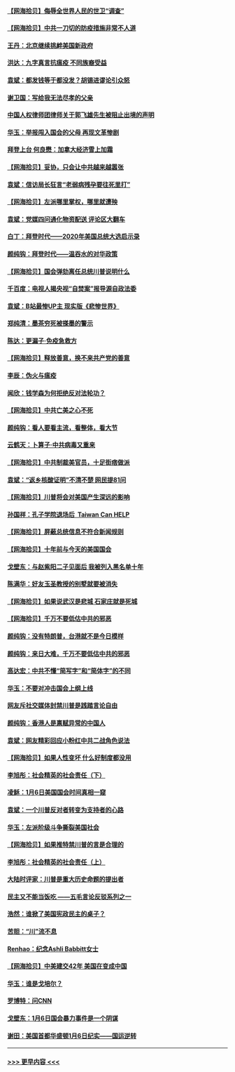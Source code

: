 #### [【网海拾贝】侮辱全世界人民的世卫“调查”](../pages/nsc993/n12727884.md?t=02031351) 
#### [【网海拾贝】中共一刀切的防疫措施非常不人道](../pages/nsc993/n12724879.md?t=02031351) 
#### [王丹：北京继续挑衅美国新政府](../pages/nsc993/n12722456.md?t=02031351) 
#### [洪达：九字真言抗瘟疫 不同族裔受益](../pages/nsc993/n12722448.md?t=02031351) 
#### [袁斌：都发钱等于都没发？胡锡进谬论引众怒](../pages/nsc993/n12722393.md?t=02031351) 
#### [谢卫国：写给我无法尽孝的父亲](../pages/nsc993/n12720325.md?t=02031351) 
#### [中国人权律师团律师关于郭飞雄先生被阻止出境的声明](../pages/nsc993/n12720203.md?t=02031351) 
#### [华玉：举报闯入国会的父母 再现文革惨剧](../pages/nsc993/n12719070.md?t=02031351) 
#### [拜登上台 何良懋：加拿大经济雪上加霜](../pages/nsc993/n12718943.md?t=02031351) 
#### [【网海拾贝】妥协，只会让中共越来越嚣张](../pages/nsc993/n12717392.md?t=02031351) 
#### [袁斌：信访局长狂言“老弱病残孕要往死里打”](../pages/nsc993/n12717343.md?t=02031351) 
#### [【网海拾贝】左派哪里掌权，哪里就遭殃](../pages/nsc993/n12715009.md?t=02031351) 
#### [袁斌：党媒四问通化物资配送 评论区大翻车](../pages/nsc993/n12714950.md?t=02031351) 
#### [白丁：拜登时代——2020年美国总统大选启示录](../pages/nsc993/n12714920.md?t=02031351) 
#### [颜纯钩：拜登时代——温吞水的对华政策](../pages/nsc993/n12713245.md?t=02031351) 
#### [【网海拾贝】国会弹劾离任总统川普说明什么](../pages/nsc993/n12712816.md?t=02031351) 
#### [千百度：电视人揭央视“自焚案”报导源自政法委](../pages/nsc993/n12709760.md?t=02031351) 
#### [袁斌：B站最惨UP主 现实版《悲惨世界》](../pages/nsc993/n12709686.md?t=02031351) 
#### [郑纯清：墨茶穷死被搽墨的警示](../pages/nsc993/n12709262.md?t=02031351) 
#### [陈达：更漏子·免疫急救方](../pages/nsc993/n12709244.md?t=02031351) 
#### [【网海拾贝】释放善意，换不来共产党的善意](../pages/nsc993/n12708361.md?t=02031351) 
#### [李辰：伪火与瘟疫](../pages/nsc993/n12707981.md?t=02031351) 
#### [闻欣：钱学森为何拒绝反对法轮功？](../pages/nsc993/n12707407.md?t=02031351) 
#### [【网海拾贝】中共亡美之心不死](../pages/nsc993/n12707621.md?t=02031351) 
#### [颜纯钩：看人要看主流，看整体，看大节](../pages/nsc993/n12707536.md?t=02031351) 
#### [云鹤天：卜算子‧中共病毒又重来](../pages/nsc993/n12707408.md?t=02031351) 
#### [【网海拾贝】中共制裁美官员，十足街痞做派](../pages/nsc993/n12705115.md?t=02031351) 
#### [袁斌：“返乡核酸证明”不清不楚 网民提81问](../pages/nsc993/n12704982.md?t=02031351) 
#### [【网海拾贝】川普将会对美国产生深远的影响](../pages/nsc993/n12703045.md?t=02031351) 
#### [孙国祥：孔子学院退场后  Taiwan Can HELP](../pages/nsc993/n12702430.md?t=02031351) 
#### [【网海拾贝】屏蔽总统信息不符合新闻规则](../pages/nsc993/n12699998.md?t=02031351) 
#### [【网海拾贝】十年前与今天的美国国会](../pages/nsc993/n12696993.md?t=02031351) 
#### [戈壁东：与赵紫阳二子见面后 我被列入黑名单十年](../pages/nsc993/n12696215.md?t=02031351) 
#### [陈满华：好友玉圣教授的别墅就要被消失](../pages/nsc993/n12695411.md?t=02031351) 
#### [【网海拾贝】如果说武汉是悲城 石家庄就是死城](../pages/nsc993/n12694589.md?t=02031351) 
#### [【网海拾贝】千万不要低估中共的邪恶](../pages/nsc993/n12692771.md?t=02031351) 
#### [颜纯钩：没有特朗普，台港就不是今日模样](../pages/nsc993/n12692678.md?t=02031351) 
#### [颜纯钩：来日大难，千万不要低估中共的邪恶](../pages/nsc993/n12692080.md?t=02031351) 
#### [高达宏：中共不懂“简写字”和“简体字”的不同](../pages/nsc993/n12692068.md?t=02031351) 
#### [华玉：不要对冲击国会上纲上线](../pages/nsc993/n12689948.md?t=02031351) 
#### [网友斥社交媒体封禁川普是践踏言论自由](../pages/nsc993/n12687482.md?t=02031351) 
#### [颜纯钩：香港人是禀赋异常的中国人](../pages/nsc993/n12685142.md?t=02031351) 
#### [袁斌：网友精彩回应小粉红中共二战角色说法](../pages/nsc993/n12684994.md?t=02031351) 
#### [【网海拾贝】如果人性变坏 什么好制度都没用](../pages/nsc993/n12683000.md?t=02031351) 
#### [李旭彤：社会精英的社会责任（下）](../pages/nsc993/n12680604.md?t=02031351) 
#### [凌稣：1月6日美国国会时间真相一窥](../pages/nsc993/n12682780.md?t=02031351) 
#### [袁斌：一个川普反对者转变为支持者的心路](../pages/nsc993/n12682700.md?t=02031351) 
#### [华玉：左派阶级斗争撕裂美国社会](../pages/nsc993/n12681226.md?t=02031351) 
#### [【网海拾贝】如果推特禁川普的言是合理的](../pages/nsc993/n12681232.md?t=02031351) 
#### [李旭彤：社会精英的社会责任（上）](../pages/nsc993/n12680501.md?t=02031351) 
#### [大陆时评家：川普是重大历史命题的提出者](../pages/nsc993/n12679904.md?t=02031351) 
#### [民主又不能当饭吃 ——五毛言论反驳系列之一](../pages/nsc993/n12679877.md?t=02031351) 
#### [浩然：谁掀了美国宪政民主的桌子？](../pages/nsc993/n12679850.md?t=02031351) 
#### [苦胆：“川”流不息](../pages/nsc993/n12678388.md?t=02031351) 
#### [Renhao：纪念Ashli Babbitt女士](../pages/nsc993/n12678359.md?t=02031351) 
#### [【网海拾贝】中美建交42年 美国在变成中国](../pages/nsc993/n12678324.md?t=02031351) 
#### [华玉：谁是戈培尔？](../pages/nsc993/n12677515.md?t=02031351) 
#### [罗博特：问CNN](../pages/nsc993/n12677172.md?t=02031351) 
#### [戈壁东：1月6日国会暴力事件是一个阴谋](../pages/nsc993/n12674639.md?t=02031351) 
#### [谢田：美国首都华盛顿1月6日纪实——国运逆转](../pages/nsc993/n12673190.md?t=02031351) 

----
#### [ >>> 更早内容 <<< ](../indexes/nsc993-earlier.md)
